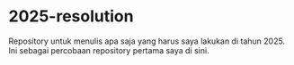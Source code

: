# 2025-resolution
Repository untuk menulis apa saja yang harus saya lakukan di tahun 2025. Ini sebagai percobaan repository pertama saya di sini.
